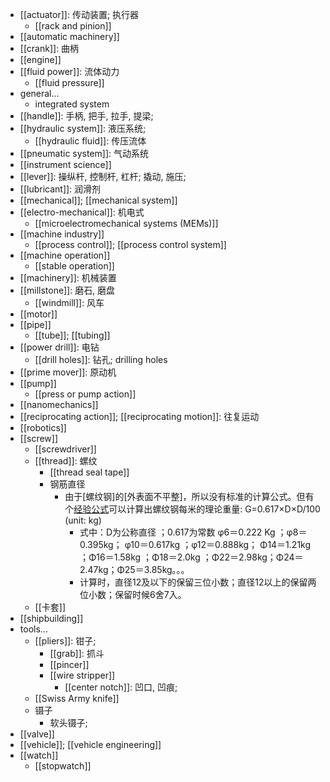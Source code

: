 - [[actuator]]: 传动装置; 执行器
    - [[rack and pinion]]
- [[automatic machinery]]
- [[crank]]: 曲柄 
- [[engine]]
- [[fluid power]]: 流体动力
    - [[fluid pressure]]
- general...
    - integrated system
- [[handle]]: 手柄, 把手, 拉手, 提梁;
- [[hydraulic system]]: 液压系统; 
    - [[hydraulic fluid]]: 传压流体
- [[pneumatic system]]: 气动系统
- [[instrument science]]
- [[lever]]: 操纵杆, 控制杆, 杠杆; 撬动, 施压;
- [[lubricant]]: 润滑剂 
- [[mechanical]]; [[mechanical system]]
- [[electro-mechanical]]: 机电式 
    - [[microelectromechanical systems (MEMs)]]
- [[machine industry]]
    - [[process control]]; [[process control system]]
- [[machine operation]]
    - [[stable operation]]
- [[machinery]]: 机械装置
- [[millstone]]: 磨石, 磨盘
    - [[windmill]]: 风车
- [[motor]]
- [[pipe]]
    - [[tube]]; [[tubing]]
- [[power drill]]: 电钻
    - [[drill holes]]: 钻孔; drilling holes
- [[prime mover]]: 原动机 
- [[pump]]
    - [[press or pump action]]
- [[nanomechanics]]
- [[reciprocating action]]; [[reciprocating motion]]: 往复运动
- [[robotics]]
- [[screw]]
    - [[screwdriver]]
    - [[thread]]: 螺纹
        - [[thread seal tape]]
        - 钢筋直径
            - 由于[螺纹钢]的[外表面不平整]，所以没有标准的计算公式。但有个[经验公式](https://zhidao.baidu.com/question/815116478331216212.html)可以计算出螺纹钢每米的理论重量: G=0.617×D×D/100 (unit: kg)
                - 式中：D为公称直径 ；0.617为常数 φ6＝0.222 Kg ；φ8＝0.395kg； φ10＝0.617kg ；φ12＝0.888kg； Φ14＝1.21kg ；Φ16＝1.58kg ；Φ18＝2.0kg ；Φ22＝2.98kg；Φ24＝2.47kg；Φ25＝3.85kg。。。
                - 计算时，直径12及以下的保留三位小数；直径12以上的保留两位小数；保留时候6舍7入。
    - [[卡套]]
- [[shipbuilding]]
- tools...
    - [[pliers]]: 钳子;
        - [[grab]]: 抓斗 
        - [[pincer]]
        - [[wire stripper]]
            - [[center notch]]: 凹口, 凹痕;
    - [[Swiss Army knife]]
    - 镊子
        - 软头镊子;
- [[valve]]
- [[vehicle]]; [[vehicle engineering]]
- [[watch]]
    - [[stopwatch]]
